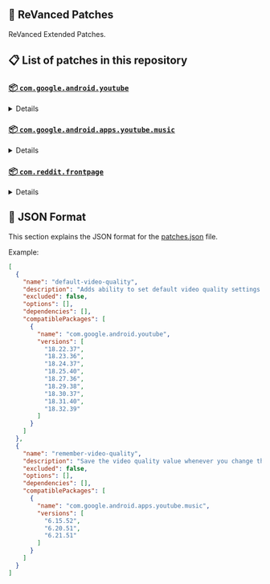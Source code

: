 ## 🧩 ReVanced Patches

ReVanced Extended Patches.

## 📋 List of patches in this repository

### [📦 `com.google.android.youtube`](https://play.google.com/store/apps/details?id=com.google.android.youtube)
<details>

| 💊 Patch | 📜 Description | 🏹 Target Version |
|:--------:|:--------------:|:-----------------:|
| `add-splash-animation` | Adds splash animation, which was removed in YT v18.19.36+. This patch cannot be used with 'custom-branding-icon' patch | 18.22.37 ~ 18.32.39 |
| `alternative-thumbnails` | Adds an option to replace video thumbnails with still image captures of the video. | 18.22.37 ~ 18.32.39 |
| `append-time-stamps-information` | Add the current video quality or playback speed in brackets next to the current time. | 18.22.37 ~ 18.32.39 |
| `bypass-ambient-mode-restrictions` | Bypass ambient mode restrictions in battery saver mode. | 18.22.37 ~ 18.32.39 |
| `change-homepage` | Change home page to subscription feed. | 18.22.37 ~ 18.32.39 |
| `custom-branding-youtube-name` | Rename the YouTube app to the name specified in options.json. | 18.22.37 ~ 18.32.39 |
| `custom-branding-icon-mmt` | Changes the YouTube launcher icon to MMT. | 18.22.37 ~ 18.32.39 |
| `custom-branding-icon-revancify-blue` | Changes the YouTube launcher icon to Revancify Blue. | 18.22.37 ~ 18.32.39 |
| `custom-branding-icon-revancify-red` | Changes the YouTube launcher icon to Revancify Red. | 18.22.37 ~ 18.32.39 |
| `custom-double-tap-length` | Add 'double-tap to seek' value. | 18.22.37 ~ 18.32.39 |
| `custom-package-name` | Specifies the package name for YouTube and YT Music in the MicroG build. | all |
| `custom-playback-speed` | Adds more playback speed options. | 18.22.37 ~ 18.32.39 |
| `custom-seekbar-color` | Change seekbar color in video player and video thumbnails. | 18.22.37 ~ 18.32.39 |
| `default-playback-speed` | Adds ability to set default playback speed settings. | 18.22.37 ~ 18.32.39 |
| `default-video-quality` | Adds ability to set default video quality settings. | 18.22.37 ~ 18.32.39 |
| `disable-quic-protocol` | Disable CronetEngine's QUIC protocol. | 18.22.37 ~ 18.32.39 |
| `disable-shorts-on-startup` | Disables playing YouTube Shorts when launching YouTube. | 18.22.37 ~ 18.32.39 |
| `disable-auto-captions` | Disables forced auto captions. | 18.22.37 ~ 18.32.39 |
| `disable-haptic-feedback` | Disable haptic feedback when swiping. | 18.22.37 ~ 18.32.39 |
| `disable-hdr-video` | Disable HDR video. | 18.22.37 ~ 18.32.39 |
| `disable-landscape-mode` | Disable landscape mode when entering fullscreen. | 18.22.37 ~ 18.32.39 |
| `disable-pip-notification` | Disable pip notification when you first launch pip mode. | 18.22.37 ~ 18.32.39 |
| `enable-compact-controls-overlay` | Enables compact control overlay. | 18.22.37 ~ 18.32.39 |
| `enable-debug-logging` | Adds debugging options. | 18.22.37 ~ 18.32.39 |
| `enable-external-browser` | Open url outside the app in an external browser. | 18.22.37 ~ 18.32.39 |
| `enable-minimized-playback` | Enables minimized and background playback. | 18.22.37 ~ 18.32.39 |
| `enable-new-comment-popup-panels` | Enables a new type of comment popup panel in the shorts player. | 18.22.37 ~ 18.32.39 |
| `enable-new-splash-animation` | Enables a new type of splash animation. | 18.22.37 ~ 18.32.39 |
| `enable-new-thumbnail-preview` | Enables a new type of thumbnail preview. | 18.22.37 ~ 18.32.39 |
| `enable-old-quality-layout` | Enables the original quality flyout menu. | 18.22.37 ~ 18.32.39 |
| `enable-open-links-directly` | Skips over redirection URLs to external links. | 18.22.37 ~ 18.32.39 |
| `enable-seekbar-tapping` | Enables tap-to-seek on the seekbar of the video player. | 18.22.37 ~ 18.32.39 |
| `enable-tablet-mini-player` | Enables the tablet mini player layout. | 18.22.37 ~ 18.32.39 |
| `enable-tablet-navigation-bar` | Enables the tablet navigation bar. | 18.22.37 ~ 18.32.39 |
| `enable-wide-search-bar` | Replaces the search icon with a wide search bar. This will hide the YouTube logo when active. | 18.22.37 ~ 18.32.39 |
| `force-opus-codec` | Forces the OPUS codec for audios. | 18.22.37 ~ 18.32.39 |
| `force-vp9-codec` | Forces the VP9 codec for videos. | 18.22.37 ~ 18.32.39 |
| `force-hide-player-button-background` | Force hides the background from the video player buttons. | 18.22.37 ~ 18.32.39 |
| `force-premium-heading` | Forces premium heading on the homepage. | 18.22.37 ~ 18.32.39 |
| `header-switch` | Add switch to change header. | 18.22.37 ~ 18.32.39 |
| `hide-account-menu` | Hide account menu elements. | 18.22.37 ~ 18.32.39 |
| `hide-auto-player-popup-panels` | Hide automatic popup panels (playlist or live chat) on video player. | 18.22.37 ~ 18.32.39 |
| `hide-autoplay-button` | Hides the autoplay button in the video player. | 18.22.37 ~ 18.32.39 |
| `hide-autoplay-preview` | Hides the autoplay preview container in the fullscreen. | 18.22.37 ~ 18.32.39 |
| `hide-button-container` | Adds the options to hide action buttons under a video. | 18.22.37 ~ 18.32.39 |
| `hide-captions-button` | Hides the captions button in the video player. | 18.22.37 ~ 18.32.39 |
| `hide-cast-button` | Hides the cast button in the video player. | 18.22.37 ~ 18.32.39 |
| `hide-category-bar` | Hides the category bar in video feeds. | 18.22.37 ~ 18.32.39 |
| `hide-channel-avatar-section` | Hides the channel avatar section of the subscription feed. | 18.22.37 ~ 18.32.39 |
| `hide-channel-watermark` | Hides creator's watermarks on videos. | 18.22.37 ~ 18.32.39 |
| `hide-collapse-button` | Hides the collapse button in the video player. | 18.22.37 ~ 18.32.39 |
| `hide-comment-component` | Hides components related to comments. | 18.22.37 ~ 18.32.39 |
| `hide-crowdfunding-box` | Hides the crowdfunding box between the player and video description. | 18.22.37 ~ 18.32.39 |
| `hide-description-components` | Hides description components. | 18.22.37 ~ 18.32.39 |
| `hide-double-tap-overlay-filter` | Hides the double tap dark filter layer. | 18.22.37 ~ 18.32.39 |
| `hide-end-screen-cards` | Hides the suggested video cards at the end of a video in fullscreen. | 18.22.37 ~ 18.32.39 |
| `hide-end-screen-overlay` | Hide end screen overlay on swipe controls. | 18.22.37 ~ 18.32.39 |
| `hide-feed-flyout-panel` | Hides feed flyout panel components. | 18.22.37 ~ 18.32.39 |
| `hide-filmstrip-overlay` | Hide filmstrip overlay on swipe controls. | 18.22.37 ~ 18.32.39 |
| `hide-floating-microphone` | Hides the floating microphone button which appears in search. | 18.22.37 ~ 18.32.39 |
| `hide-fullscreen-panels` | Hides video description and comments panel in fullscreen view. | 18.22.37 ~ 18.32.39 |
| `hide-general-ads` | Hides general ads. | 18.22.37 ~ 18.32.39 |
| `hide-handle` | Hides the handle in the account switcher. | 18.22.37 ~ 18.32.39 |
| `hide-info-cards` | Hides info-cards in videos. | 18.22.37 ~ 18.32.39 |
| `hide-latest-videos-button` | Hides latest videos button in home feed. | 18.22.37 ~ 18.32.39 |
| `hide-layout-components` | Hides general layout components. | 18.22.37 ~ 18.32.39 |
| `hide-load-more-button` | Hides the button under videos that loads similar videos. | 18.22.37 ~ 18.32.39 |
| `hide-mix-playlists` | Hides mix playlists from home feed and video player. | 18.22.37 ~ 18.32.39 |
| `hide-music-button` | Hides the YouTube Music button in the video player. | 18.22.37 ~ 18.32.39 |
| `hide-navigation-buttons` | Adds options to hide or change navigation buttons. | 18.22.37 ~ 18.32.39 |
| `hide-navigation-label` | Hide navigation bar labels. | 18.22.37 ~ 18.32.39 |
| `hide-player-button-background` | Hide player button background. | 18.22.37 ~ 18.32.39 |
| `hide-player-flyout-panel` | Hides player flyout panel components. | 18.22.37 ~ 18.32.39 |
| `hide-player-overlay-filter` | Hides the dark filter layer from the player's background. | 18.22.37 ~ 18.32.39 |
| `hide-previous-next-button` | Hides the previous and next button in the player controller. | 18.22.37 ~ 18.32.39 |
| `hide-quick-actions` | Adds the options to hide quick actions components in the fullscreen. | 18.22.37 ~ 18.32.39 |
| `hide-seek-message` | Hides the 'Slide left or right to seek' message container. | 18.22.37 ~ 18.32.39 |
| `hide-seekbar` | Hides the seekbar in video player and video thumbnails. | 18.22.37 ~ 18.32.39 |
| `hide-shorts-components` | Hides other Shorts components. | 18.22.37 ~ 18.32.39 |
| `hide-snack-bar` | Hides the snack bar action popup. | 18.22.37 ~ 18.32.39 |
| `hide-speed-overlay` | Hide speed overlay in player. | 18.22.37 ~ 18.32.39 |
| `hide-suggested-actions` | Hide the suggested actions bar inside the player. | 18.22.37 ~ 18.32.39 |
| `hide-suggested-video-overlay` | Hide the suggested video overlay to play next. | 18.22.37 ~ 18.32.39 |
| `hide-suggestions-shelf` | Hides the suggestions shelf. | 18.22.37 ~ 18.32.39 |
| `hide-time-stamp` | Hides timestamp in video player. | 18.22.37 ~ 18.32.39 |
| `hide-tooltip-content` | Hides the tooltip box that appears on first install. | 18.22.37 ~ 18.32.39 |
| `hide-trending-searches` | Hide trending searches in the search bar. | 18.22.37 ~ 18.32.39 |
| `hide-video-ads` | Hides ads in the video player. | 18.22.37 ~ 18.32.39 |
| `language-switch` | Add language switch toggle. | 18.22.37 ~ 18.32.39 |
| `layout-switch` | Tricks the dpi to use some tablet/phone layouts. | 18.22.37 ~ 18.32.39 |
| `materialyou` | Enables MaterialYou theme for Android 12+ | 18.22.37 ~ 18.32.39 |
| `microg-support` | Allows ReVanced to run without root and under a different package name with MicroG. | 18.22.37 ~ 18.32.39 |
| `overlay-buttons` | Add overlay buttons to the player. | 18.22.37 ~ 18.32.39 |
| `return-youtube-dislike` | Shows the dislike count of videos using the Return YouTube Dislike API. | 18.22.37 ~ 18.32.39 |
| `settings` | Applies mandatory patches to implement ReVanced settings into the application. | 18.22.37 ~ 18.32.39 |
| `sponsorblock` | Integrates SponsorBlock which allows skipping video segments such as sponsored content. | 18.22.37 ~ 18.32.39 |
| `spoof-app-version` | Tricks YouTube into thinking, you are running an older version of the app. One of the side effects also includes restoring the old UI. | 18.22.37 ~ 18.32.39 |
| `spoof-player-parameters` | Spoofs player parameters to prevent playback issues. | 18.22.37 ~ 18.32.39 |
| `swipe-controls` | Adds volume and brightness swipe controls. | 18.22.37 ~ 18.32.39 |
| `theme` | Change the app's theme to the values specified in options.json. | 18.22.37 ~ 18.32.39 |
| `translations` | Add Crowdin translations for YouTube. | 18.22.37 ~ 18.32.39 |
</details>

### [📦 `com.google.android.apps.youtube.music`](https://play.google.com/store/apps/details?id=com.google.android.apps.youtube.music)
<details>

| 💊 Patch | 📜 Description | 🏹 Target Version |
|:--------:|:--------------:|:-----------------:|
| `amoled` | Applies pure black theme on some components. | 6.15.52 ~ 6.21.51 |
| `background-play` | Enables playing music in the background. | 6.15.52 ~ 6.21.51 |
| `bitrate-default-value` | Set the audio quality to "Always High" when you first install the app. | 6.15.52 ~ 6.21.51 |
| `certificate-spoof` | Spoofs the YouTube Music certificate for Android Auto. | 6.15.52 ~ 6.21.51 |
| `custom-branding-music-name` | Rename the YouTube Music app to the name specified in options.json. | 6.15.52 ~ 6.21.51 |
| `custom-branding-icon-mmt` | Changes the YouTube Music launcher icon to MMT. | 6.15.52 ~ 6.21.51 |
| `custom-branding-icon-revancify-blue` | Changes the YouTube Music launcher icon to Revancify Blue. | 6.15.52 ~ 6.21.51 |
| `custom-branding-icon-revancify-red` | Changes the YouTube Music launcher icon to Revancify Red. | 6.15.52 ~ 6.21.51 |
| `custom-package-name` | Specifies the package name for YouTube and YT Music in the MicroG build. | all |
| `custom-playback-speed` | Adds more playback speed options. | 6.15.52 ~ 6.21.51 |
| `disable-auto-captions` | Disables forced auto captions. | 6.15.52 ~ 6.21.51 |
| `enable-black-navigation-bar` | Sets the navigation bar color to black. | 6.15.52 ~ 6.21.51 |
| `enable-color-match-player` | Matches the color of the mini player and the fullscreen player. | 6.15.52 ~ 6.21.51 |
| `enable-compact-dialog` | Enable compact dialog on phone. | 6.15.52 ~ 6.21.51 |
| `enable-custom-filter` | Enables custom filter to hide layout components. | 6.15.52 ~ 6.21.51 |
| `enable-debug-logging` | Adds debugging options. | 6.15.52 ~ 6.21.51 |
| `enable-force-minimized-player` | Keep player permanently minimized even if another track is played. | 6.15.52 ~ 6.21.51 |
| `enable-landscape-mode` | Enables entry into landscape mode by screen rotation on the phone. | 6.15.52 ~ 6.21.51 |
| `enable-minimized-playback` | Enables minimized playback on Kids music. | 6.15.52 ~ 6.21.51 |
| `enable-new-layout` | Enable new player layouts. | 6.15.52 ~ 6.21.51 |
| `enable-old-style-library-shelf` | Return the library shelf to old style. | 6.15.52 ~ 6.21.51 |
| `enable-old-style-miniplayer` | Return the miniplayers to old style. | 6.15.52 ~ 6.21.51 |
| `enable-opus-codec` | Enable opus codec when playing audio. | 6.15.52 ~ 6.21.51 |
| `enable-playback-speed` | Add playback speed button to the flyout panel. | 6.15.52 ~ 6.21.51 |
| `enable-sleep-timer` | Add sleep timer to flyout menu. | 6.15.52 ~ 6.21.51 |
| `enable-zen-mode` | Adds a grey tint to the video player to reduce eye strain. | 6.15.52 ~ 6.21.51 |
| `exclusive-audio-playback` | Enables the option to play music without video. | 6.15.52 ~ 6.21.51 |
| `hide-account-menu` | Hide account menu elements. | 6.15.52 ~ 6.21.51 |
| `hide-action-bar-label` | Hide labels in action bar. | 6.15.52 ~ 6.21.51 |
| `hide-button-shelf` | Hides the button shelf from homepage and explorer. | 6.15.52 ~ 6.21.51 |
| `hide-carousel-shelf` | Hides the carousel shelf from homepage and explorer. | 6.15.52 ~ 6.21.51 |
| `hide-cast-button` | Hides the cast button. | 6.15.52 ~ 6.21.51 |
| `hide-category-bar` | Hides the music category bar at the top of the homepage. | 6.15.52 ~ 6.21.51 |
| `hide-channel-guidelines` | Hides channel guidelines at the top of comments. | 6.15.52 ~ 6.21.51 |
| `hide-emoji-picker` | Hides emoji picker at the comments box. | 6.15.52 ~ 6.21.51 |
| `hide-flyout-panel` | Hides flyout panel components. | 6.15.52 ~ 6.21.51 |
| `hide-get-premium` | Hides "Get Premium" label from the account menu or settings. | 6.15.52 ~ 6.21.51 |
| `hide-handle` | Hides the handle in the account switcher. | 6.15.52 ~ 6.21.51 |
| `hide-music-ads` | Hides ads before playing a music. | 6.15.52 ~ 6.21.51 |
| `hide-navigation-bar-component` | Hides navigation bar components. | 6.15.52 ~ 6.21.51 |
| `hide-new-playlist-button` | Hides the "New playlist" button in the library. | 6.15.52 ~ 6.21.51 |
| `hide-playlist-card` | Hides the playlist card from homepage. | 6.15.52 ~ 6.21.51 |
| `hide-radio-button` | Hides start radio button. | 6.15.52 ~ 6.21.51 |
| `hide-taste-builder` | Hides the "Tell us which artists you like" card from homepage. | 6.15.52 ~ 6.21.51 |
| `hide-terms-container` | Hides terms of service container at the account menu. | 6.15.52 ~ 6.21.51 |
| `hide-tooltip-content` | Hides the tooltip box that appears on first install. | 6.15.52 ~ 6.21.51 |
| `hook-download-button` | Replaces the offline download button with an external download button. | 6.15.52 ~ 6.21.51 |
| `microg-support` | Allows ReVanced Music to run without root and under a different package name with MicroG. | 6.15.52 ~ 6.21.51 |
| `remember-playback-speed` | Save the playback speed value whenever you change the playback speed. | 6.15.52 ~ 6.21.51 |
| `remember-repeat-state` | Remembers the state of the repeat. | 6.15.52 ~ 6.21.51 |
| `remember-shuffle-state` | Remembers the state of the shuffle. | 6.15.52 ~ 6.21.51 |
| `remember-video-quality` | Save the video quality value whenever you change the video quality. | 6.15.52 ~ 6.21.51 |
| `replace-cast-button` | Replace the cast button in the player with the open music button. | 6.15.52 ~ 6.21.51 |
| `replace-dismiss-queue` | Replace dismiss queue menu to watch on YouTube. | 6.15.52 ~ 6.21.51 |
| `return-youtube-dislike` | Shows the dislike count of videos using the Return YouTube Dislike API. | 6.15.52 ~ 6.21.51 |
| `settings` | Adds settings for ReVanced to YouTube Music. | 6.15.52 ~ 6.21.51 |
| `sponsorblock` | Integrates SponsorBlock which allows skipping video segments such as sponsored content. | 6.15.52 ~ 6.21.51 |
| `spoof-app-version` | Spoof the YouTube Music client version. | 6.15.52 ~ 6.21.51 |
| `start-page` | Set the default start page. | 6.15.52 ~ 6.21.51 |
| `translations` | Add Crowdin translations for YouTube Music. | 6.15.52 ~ 6.21.51 |
</details>

### [📦 `com.reddit.frontpage`](https://play.google.com/store/apps/details?id=com.reddit.frontpage)
<details>

| 💊 Patch | 📜 Description | 🏹 Target Version |
|:--------:|:--------------:|:-----------------:|
| `disable-screenshot-popup` | Disables the popup that shows up when taking a screenshot. | all |
| `hide-ads` | Hides ads from the Reddit. | all |
| `hide-navigation-buttons` | Hide buttons at navigation bar. | all |
| `hide-place-button` | Hide r/place button in toolbar. | all |
| `open-links-directly` | Skips over redirection URLs to external links. | all |
| `open-links-externally` | Open links outside of the app directly in your browser. | all |
| `premium-icon` | Unlocks premium icons. | all |
| `reddit-settings` | Adds ReVanced settings to Reddit. | all |
| `sanitize-sharing-links` | Removes (tracking) query parameters from the URLs when sharing links. | all |
</details>



## 📝 JSON Format

This section explains the JSON format for the [patches.json](patches.json) file.

Example:

```json
[
  {
    "name": "default-video-quality",
    "description": "Adds ability to set default video quality settings.",
    "excluded": false,
    "options": [],
    "dependencies": [],
    "compatiblePackages": [
      {
        "name": "com.google.android.youtube",
        "versions": [
          "18.22.37",
          "18.23.36",
          "18.24.37",
          "18.25.40",
          "18.27.36",
          "18.29.38",
          "18.30.37",
          "18.31.40",
          "18.32.39"
        ]
      }
    ]
  },
  {
    "name": "remember-video-quality",
    "description": "Save the video quality value whenever you change the video quality.",
    "excluded": false,
    "options": [],
    "dependencies": [],
    "compatiblePackages": [
      {
        "name": "com.google.android.apps.youtube.music",
        "versions": [
          "6.15.52",
          "6.20.51",
          "6.21.51"
        ]
      }
    ]
  }
]
```